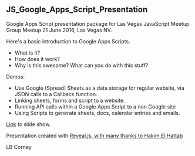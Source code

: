 ## JS_Google_Apps_Script_Presentation

Google Apps Script presentation package for Las Vegas JavaScript Meetup Group Meetup 21 June 2016, Las Vegas NV.

Here's a basic introduction to Google Apps Scripts.

- What is it?
- How does it work?
- Why is this awesome? What can you do with this stuff?

Demos:

- Use Google (Spread) Sheets as a data storage for regular website, via JSON calls to a Callback function.
- Linking sheets, forms and script to a website.
- Running API calls within a Google Apps Script to a non Google site
- Using Scripts to generate sheets, docs, calendar entries and emails.

[Link](https://rawgit.com/zipzit/JS_GoogAppsScript_Presentation/master/index.html#/) to slide show.

Presentation created with [Reveal.js, with many thanks to Hakim El Hattab](https://github.com/hakimel/reveal.js)

LB Corney
